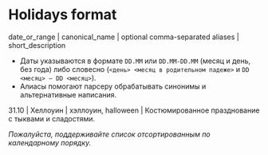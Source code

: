 # Holidays format

date_or_range | canonical_name | optional comma-separated aliases | short_description

- Даты указываются в формате `DD.MM` или `DD.MM-DD.MM` (месяц и день, без года) либо словесно (`<день> <месяц в родительном падеже>` и `DD <месяц> – DD <месяц>`).
- Алиасы помогают парсеру обрабатывать синонимы и альтернативные написания.

31.10 | Хеллоуин | хэллоуин, halloween | Костюмированное празднование с тыквами и сладостями.

_Пожалуйста, поддерживайте список отсортированным по календарному порядку._
